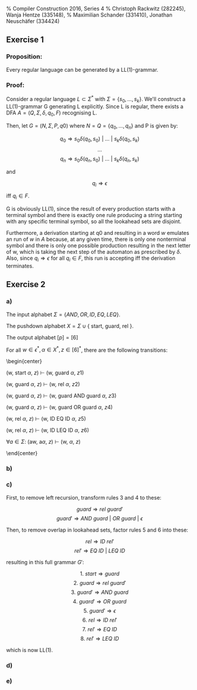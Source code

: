 % Compiler Construction 2016, Series 4
% Christoph Rackwitz (282245), Wanja Hentze (335148),
% Maximilian Schander (331410), Jonathan Neuschäfer (334424)

## Exercise 1

### Proposition:

Every regular language can be generated by a LL(1)-grammar.

### Proof:

Consider a regular language $L \subset \Sigma^*$ with $\Sigma = \{s_0, \dots, s_k\}$. We'll construct a LL(1)-grammar G generating L explicitly.
Since L is regular, there exists a DFA $A = (Q, \Sigma, \delta, q_0, F)$ recognising L.

Then, let $G = (N, \Sigma, P, q0)$ where $N = Q = \{q_0, \dots, q_n\}$ and P is given by:

$$q_0 \Rightarrow s_0 \delta (q_0, s_0) ~|~ \dots ~|~ s_k \delta (q_0, s_k) $$
$$ \dots $$
$$q_n \Rightarrow s_0 \delta (q_n, s_0) ~|~ \dots ~|~ s_k \delta (q_n, s_k) $$

and

$$q_i \Rightarrow \epsilon$$

iff $q_i \in F$.

G is obviously LL(1), since the result of every production starts with a terminal symbol and there is exactly one rule producing a string starting with any specific terminal symbol, so all the lookahead sets are disjoint.

Furthermore, a derivation starting at q0 and resulting in a word $w$ emulates an run of $w$ in $A$ because, at any given time, there is only one nonterminal symbol and there is only one possible production resulting in the next letter of w, which is taking the next step of the automaton as prescribed by $\delta$. Also, since $q_i \Rightarrow \epsilon$ for all $q_i \in F$, this run is accepting iff the derivation terminates.

## Exercise 2

### a)

The input alphabet $\Sigma = \{AND, OR, ID, EQ, LEQ\}$.

The pushdown alphabet $X = \Sigma \cup \{$ start, guard, rel $\}$.

The output alphabet $[p] = [6]$

For all $w \in \epsilon^*, \alpha \in X^*, z \in [6]^*$, there are the
following transitions:

\begin{center}

(w, start $\alpha$, $z$) $\vdash$ (w, guard $\alpha$, $z1$)

(w, guard $\alpha$, $z$) $\vdash$ (w, rel $\alpha$, $z2$)

(w, guard $\alpha$, $z$) $\vdash$ (w, guard AND guard $\alpha$, $z3$)

(w, guard $\alpha$, $z$) $\vdash$ (w, guard OR guard $\alpha$, $z4$)

(w, rel $\alpha$, $z$) $\vdash$ (w, ID EQ ID $\alpha$, $z5$)

(w, rel $\alpha$, $z$) $\vdash$ (w, ID LEQ ID $\alpha$, $z6$)

$\forall a \in \Sigma$: (aw, a$\alpha$, $z$) $\vdash$ (w, $\alpha$, $z$)

\end{center}

### b)



### c)

First, to remove left recursion, transform rules 3 and 4 to these:

$$guard \Rightarrow rel ~ guard'$$
$$guard' \Rightarrow AND ~ guard ~|~ OR ~ guard ~|~ \epsilon$$

Then, to remove overlap in lookahead sets, factor rules 5 and 6 into these:

$$rel \Rightarrow ID~rel'$$
$$rel' \Rightarrow EQ~ID ~|~ LEQ~ID$$

resulting in this full grammar $G'$:

$$ 1. ~ start \Rightarrow guard$$
$$ 2. ~ guard \Rightarrow rel~guard'$$
$$ 3. ~ guard' \Rightarrow AND~guard$$
$$ 4. ~ guard' \Rightarrow OR~guard$$
$$ 5. ~ guard' \Rightarrow \epsilon$$
$$ 6. ~ rel \Rightarrow ID~rel'$$
$$ 7. ~ rel' \Rightarrow EQ~ID$$
$$ 8. ~ rel' \Rightarrow LEQ~ID$$

which is now LL(1).

### d)

### e)
